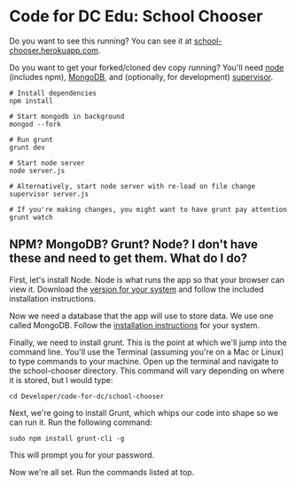 Code for DC Edu: School Chooser
===============================

Do you want to see this running? You can see it at [school-chooser.herokuapp.com](http://school-chooser.herokuapp.com/).

Do you want to get your forked/cloned dev copy running? You'll need [node](http://nodejs.org/) (includes npm), [MongoDB](http://www.mongodb.org/), and (optionally, for development) [supervisor](https://github.com/isaacs/node-supervisor).

```shell
# Install dependencies
npm install

# Start mongodb in background
mongod --fork

# Run grunt
grunt dev

# Start node server
node server.js

# Alternatively, start node server with re-load on file change
supervisor server.js

# If you're making changes, you might want to have grunt pay attention
grunt watch
```

## NPM? MongoDB? Grunt? Node? I don't have these and need to get them. What do I do?

First, let's install Node. Node is what runs the app so that your browser can view it. Download the [version for your system](http://nodejs.org/download/) and follow the included installation instructions.

Now we need a database that the app will use to store data. We use one called MongoDB. Follow the [installation instructions](http://gruntjs.com/getting-started) for your system.

Finally, we need to install grunt. This is the point at which we'll jump into the command line. You'll use the Terminal (assuming you're on a Mac or Linux) to type commands to your machine. Open up the terminal and navigate to the school-chooser directory. This command will vary depending on where it is stored, but I would type:

```shell
cd Developer/code-for-dc/school-chooser
```

Next, we're going to install Grunt, which whips our code into shape so we can run it. Run the following command:

```shell
sudo npm install grunt-cli -g
```

This will prompt you for your password.

Now we're all set. Run the commands listed at top.